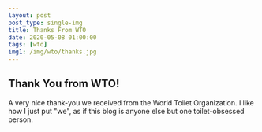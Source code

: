 ```yaml
---
layout: post
post_type: single-img
title: Thanks From WTO
date: 2020-05-08 01:00:00
tags: [wto]
img1: /img/wto/thanks.jpg
---
```

## Thank You from WTO!

A very nice thank-you we received from the World Toilet Organization. I like how I just put "we", as if this blog is anyone else but one toilet-obsessed person. 
